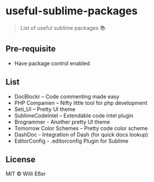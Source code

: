 # useful-sublime-packages
> List of useful sublime packages 📚

## Pre-requisite

* Have package control enabled

## List

* DocBlockr – Code commenting made easy
* PHP Companien – Nifty little tool for php development
* Seti_UI – Pretty UI theme
* SublimeCodeIntel – Extendable code intel plugin 
* Brogrammer - Another pretty UI theme
* Tomorrow Color Schemes – Pretty code color scheme
* DashDoc - Integration of Dash (for quick docs lookup)
* EditorConfig - .editorconfig Plugin for Sublime

## License

MIT © Willi Eßer
